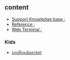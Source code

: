## content

- [Support Knowledge base :](https://ecs-support.github.io/KM/customs/)  
- [Reference : ](https://ecs-support.github.io/KM/referen)    
- [Web Terminal :](https://ecs-support.github.io/KM/Lab/app/javascript-terminal-emulator/index.html)  

### Kids
- [แบบฝึกคณิตศาสตร์](https://ecs-support.github.io/KM/Lab/Kids/math/)
